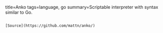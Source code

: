title=Anko
tags=language, go
summary=Scriptable interpreter with syntax similar to Go.
~~~~~~

[Source](https://github.com/mattn/anko/)
